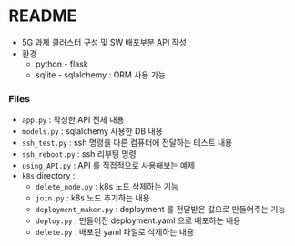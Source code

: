 # README

- 5G 과제 클러스터 구성 및 SW 배포부분 API 작성
- 환경
  - python - flask
  - sqlite - sqlalchemy : ORM 사용 가능





### Files

- `app.py` : 작성한 API 전체 내용
- `models.py` : sqlalchemy 사용한 DB 내용
- `ssh_test.py` : ssh 명령을 다른 컴퓨터에 전달하는 테스트 내용
- `ssh_reboot.py` : ssh 리부팅 명령
- `using_API.py` : API 를 직접적으로 사용해보는 예제
- `k8s` directory : 
  - `delete_node.py` : k8s 노드 삭제하는 기능
  - `join.py` : k8s 노드 추가하는 내용
  - `deployment_maker.py` : deployment 를 전달받은 값으로 만들어주는 기능
  - `deploy.py` : 만들어진 deployment.yaml 으로 배포하는 내용
  - `delete.py` : 배포된 yaml 파일로 삭제하는 내용

